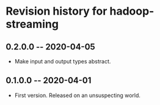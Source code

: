 # Revision history for hadoop-streaming

## 0.2.0.0 -- 2020-04-05

* Make input and output types abstract.

## 0.1.0.0 -- 2020-04-01

* First version. Released on an unsuspecting world.
